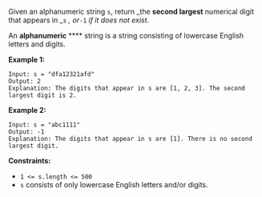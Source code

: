 Given an alphanumeric string `s`, return _the **second largest** numerical
digit that appears in _`s` _, or_`-1` _if it does not exist_.

An **alphanumeric** **** string is a string consisting of lowercase English
letters and digits.



**Example 1:**

    
    
    Input: s = "dfa12321afd"
    Output: 2
    Explanation: The digits that appear in s are [1, 2, 3]. The second largest digit is 2.
    

**Example 2:**

    
    
    Input: s = "abc1111"
    Output: -1
    Explanation: The digits that appear in s are [1]. There is no second largest digit. 
    



**Constraints:**

  * `1 <= s.length <= 500`
  * `s` consists of only lowercase English letters and/or digits.


